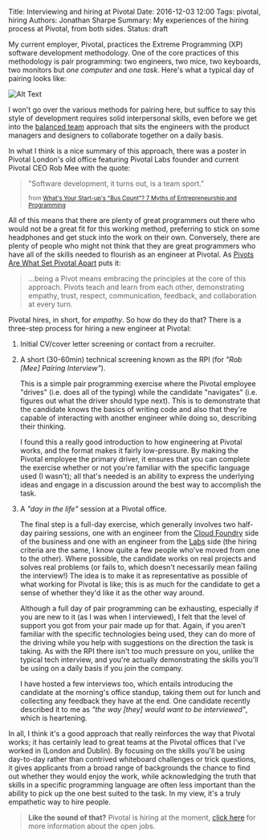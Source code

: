Title: Interviewing and hiring at Pivotal
Date: 2016-12-03 12:00
Tags: pivotal, hiring
Authors: Jonathan Sharpe
Summary: My experiences of the hiring process at Pivotal, from both sides.
Status: draft

My current employer, Pivotal, practices the Extreme Programming (XP) software
development methodology. One of the core practices of this methodology is pair
programming: two engineers, two mice, two keyboards, two monitors but *one
computer* and *one task*.  Here's what a typical day of pairing looks like:

 ![Alt Text]({filename}/images/springboard-pairing.png)
 
I won't go over the various methods for pairing here, but suffice to say
this style of development requires solid interpersonal skills, even before we
get into the [balanced team][2] approach that sits the engineers with the
product managers and designers to collaborate together on a daily basis.

In what I think is a nice summary of this approach, there was a poster in
Pivotal London's old office featuring Pivotal Labs founder and current Pivotal
CEO Rob Mee with the quote:

 > "Software development, it turns out, is a team sport."
 > 
 > <small>from [What's Your Start-up's "Bus Count"? 7 Myths of Entrepreneurship 
 > and Programming][1]</small>

All of this means that there are plenty of great programmers out there who would
not be a great fit for this working method, preferring to stick on some
headphones and get stuck into the work on their own. Conversely, there are plenty
of people who might not think that they are great programmers who have all of the
skills needed to flourish as an engineer at Pivotal. As [Pivots Are What Set
Pivotal Apart][6] puts it:

 > ...being a Pivot means embracing the principles at the core of this approach.
 > Pivots teach and learn from each other, demonstrating empathy, trust,
 > respect, communication, feedback, and collaboration at every turn.

Pivotal hires, in short, for *empathy*. So how do they do that? There is a
three-step process for hiring a new engineer at Pivotal:

 1. Initial CV/cover letter screening or contact from a recruiter.

 1. A short (30-60min) technical screening known as the RPI (for *"Rob [Mee]
Pairing Interview"*).

    This is a simple pair programming exercise where the Pivotal employee
    "drives" (i.e. does all of the typing) while the candidate "navigates" (i.e.
    figures out what the driver should type next). This is to demonstrate that
    the candidate knows the basics of writing code and also that they're capable
    of interacting with another engineer while doing so, describing their
    thinking.

    I found this a really good introduction to how engineering at Pivotal works,
    and the format makes it fairly low-pressure. By making the Pivotal employee
    the primary driver, it ensures that you can complete the exercise whether or
    not you're familiar with the specific language used (I wasn't); all that's
    needed is an ability to express the underlying ideas and engage in a
    discussion around the best way to accomplish the task.

 1. A *"day in the life"* session at a Pivotal office.
 
    The final step is a full-day exercise, which generally involves two half-day
    pairing sessions, one with an engineer from the [Cloud Foundry][4] side of
    the business and one with an engineer from the [Labs][5] side (the hiring
    criteria are the same, I know quite a few people who've moved from one to
    the other). Where possible, the candidate works on real projects and solves
    real problems (or fails to, which doesn't necessarily mean failing the
    interview!) The idea is to make it as representative as possible of what
    working for Pivotal is like; this is as much for the candidate to get a
    sense of whether they'd like it as the other way around.

    Although a full day of pair programming can be exhausting, especially if you
    are new to it (as I was when I interviewed), I felt that the level of
    support you got from your pair made up for that. Again, if you aren't
    familiar with the specific technologies being used, they can do more of the
    driving while you help with suggestions on the direction the task is taking.
    As with the RPI there isn't too much pressure on you, unlike the typical
    tech interview, and you're actually demonstrating the skills you'll be using
    on a daily basis if you join the company.

    I have hosted a few interviews too, which entails introducing the candidate
    at the morning's office standup, taking them out for lunch and collecting
    any feedback they have at the end. One candidate recently described it to me
    as *"the way [they] would want to be interviewed"*, which is heartening.

In all, I think it's a good approach that really reinforces the way that Pivotal
works; it has certainly lead to great teams at the Pivotal offices that I've
worked in (London and Dublin). By focusing on the skills you'll be using
day-to-day rather than contrived whiteboard challenges or trick questions, it
gives applicants from a broad range of backgrounds the chance to find out
whether they would enjoy the work, while acknowledging the truth that skills in
a specific programming language are often less important than the ability to
pick up the one best suited to the task. In my view, it's a truly empathetic
way to hire people.

 > **Like the sound of that?** Pivotal is hiring at the moment, [click here][3] 
 > for more information about the open jobs.

  [1]: http://fourhourworkweek.com/2011/06/07/whats-your-start-up-bus-count-7-myths-of-entrepreneurship-and-programming/
  [2]: https://blog.pivotal.io/pivotal-labs/tech-talks/balanced-team-janice-fraser
  [3]: http://grnh.se/a2m7pv
  [4]: https://pivotal.io/platform
  [5]: https://pivotal.io/labs
  [6]: https://blog.pivotal.io/pivotal/features/pivots-are-what-set-pivotal-apart
